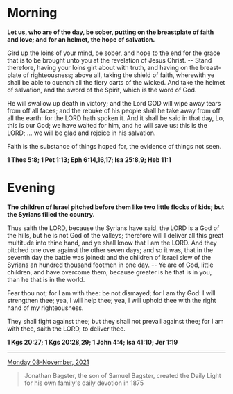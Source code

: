 # Morning

**Let us, who are of the day, be sober, putting on the breastplate of faith and love; and for an helmet, the hope of salvation.**
 
Gird up the loins of your mind, be sober, and hope to the end for the grace that is to be brought unto you at the revelation of Jesus Christ. -- Stand therefore, having your loins girt about with truth, and having on the breast-plate of righteousness; above all, taking the shield of faith, wherewith ye shall be able to quench all the fiery darts of the wicked. And take the helmet of salvation, and the sword of the Spirit, which is the word of God.
 
He will swallow up death in victory; and the Lord GOD will wipe away tears from off all faces; and the rebuke of his people shall he take away from off all the earth: for the LORD hath spoken it. And it shall be said in that day, Lo, this is our God; we have waited for him, and he will save us: this is the LORD; ... we will be glad and rejoice in his salvation.
 
Faith is the substance of things hoped for, the evidence of things not seen.  

**1 Thes 5:8; 1 Pet 1:13; Eph 6:14,16,17; Isa 25:8,9; Heb 11:1**

# Evening

**The children of Israel pitched before them like two little flocks of kids; but the Syrians filled the country.**
 
Thus saith the LORD, because the Syrians have said, the LORD is a God of the hills, but he is not God of the valleys; therefore will I deliver all this great multitude into thine hand, and ye shall know that I am the LORD. And they pitched one over against the other seven days; and so it was, that in the seventh day the battle was joined: and the children of Israel slew of the Syrians an hundred thousand footmen in one day. -- Ye are of God, little children, and have overcome them; because greater is he that is in you, than he that is in the world.
 
Fear thou not; for I am with thee: be not dismayed; for I am thy God: I will strengthen thee; yea, I will help thee; yea, I will uphold thee with the right hand of my righteousness.
 
They shall fight against thee; but they shall not prevail against thee; for I am with thee, saith the LORD, to deliver thee.  

**1 Kgs 20:27; 1 Kgs 20:28,29; 1 John 4:4; Isa 41:10; Jer 1:19**

---

[Monday 08-November, 2021](https://t.me/s/daily_light)

> Jonathan Bagster, the son of Samuel Bagster, created the Daily Light for his own family's daily devotion in 1875

